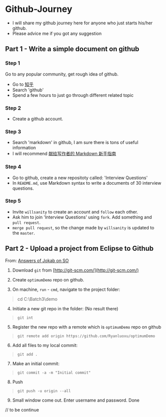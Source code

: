 # Github-Journey

- I will share my github journey here for anyone who just starts his/her github.
- Please advice me if you got any suggestion

## Part 1 - Write a simple document on github
### Step 1
Go to any popular community, get rough idea of github.
- Go to [知乎](http://www.zhihu.com)
- Search 'github'
- Spend a few hours to just go through different related topic

### Step 2
- Create a github account.

### Step 3
- Search 'markdown' in github, I am sure there is tons of useful information
- I will recommend [献给写作者的 Markdown 新手指南](http://www.jianshu.com/p/q81RER)

### Step 4
- Go to github, create a new repositoty called: 'Interview Questions'
- In `README.md`, use Markdown syntax to write a documents of 30 interview questions.

### Step 5
- Invite `willsanity` to create an account and `follow` each other.
- Ask him to join 'Interview Questions' using `fork`. Add something and `pull request`. 
- `merge pull request`, so the change made by `willsanity` is updated to the `master`.

## Part 2 - Upload a project from Eclipse to Github
From: [Answers of Jokab on SO](https://stackoverflow.com/questions/17552457/how-do-i-upload-eclipse-projects-to-github)
1. Download `git` from [http://git-scm.com/](http://git-scm.com/)

2. Create `optimumDemo` repo on github.

3. On machine, `run` - `cmd`, navigate to the project folder: 
>cd C:\Batch3\demo

4. Initiate a new git repo in the folder: (No result there)
> `git int` 

5. Register the new repo with a remote which is `optimumDemo` repo on github
> `git remote add origin https://github.com/Ryanluoxu/optimumDemo`

6. Add all files to my local commit:
> `git add .`

7. Make an initial commit:
> `git commit -a -m "Initial commit"`

8. Push
> `git push -u origin --all`

9. Small window come out. Enter username and password. Done

// to be continue
